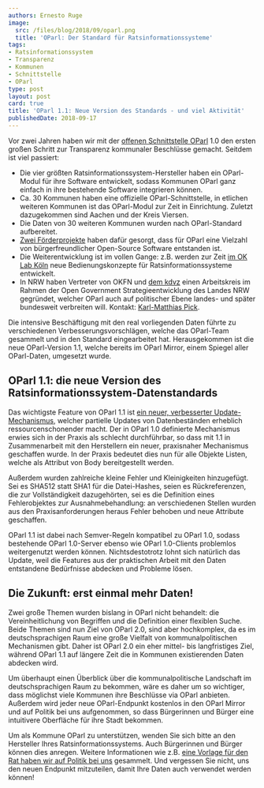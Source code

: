 ```yaml
---
authors: Ernesto Ruge
image:
  src: /files/blog/2018/09/oparl.png
  title: 'OParl: Der Standard für Ratsinformationssysteme'
tags:
- Ratsinformationssystem
- Transparenz
- Kommunen
- Schnittstelle
- OParl
type: post
layout: post
card: true
title: 'OParl 1.1: Neue Version des Standards - und viel Aktivität'
publishedDate: 2018-09-17
---
```


Vor zwei Jahren haben wir mit der [offenen Schnittstelle OParl](https://oparl.org) 1.0 den ersten großen Schritt zur Transparenz kommunaler Beschlüsse gemacht. Seitdem ist viel passiert:
* Die vier größten Ratsinformationssystem-Hersteller haben ein OParl-Modul für ihre Software entwickelt, sodass Kommunen OParl ganz einfach in ihre bestehende Software integrieren können.
* Ca. 30 Kommunen haben eine offizielle OParl-Schnittstelle, in etlichen weiteren Kommunen ist das OParl-Modul zur Zeit in Einrichtung. Zuletzt dazugekommen sind Aachen und der Kreis Viersen.
* Die Daten von 30 weiteren Kommunen wurden nach OParl-Standard aufbereitet.
* [Zwei Förderprojekte](https://oparl.org/2017/06/30/erste-finanzierung-fuer-oparl-projekte/) haben dafür gesorgt, dass für OParl eine Vielzahl von bürgerfreundlicher Open-Source Software entstanden ist.
* Die Weiterentwicklung ist im vollen Gange: z.B. werden zur Zeit [im OK Lab Köln](https://www.meetup.com/de-DE/OKLab-Koln-Meetup/events/253670563/) neue Bedienungskonzepte für Ratsinformationssysteme entwickelt.
* In NRW haben Vertreter von OKFN und [dem kdvz](https://www.kdvz-frechen.de/) einen Arbeitskreis im Rahmen der Open Government Strategieentwicklung des Landes NRW gegründet, welcher OParl auch auf politischer Ebene landes- und später bundesweit verbreiten will. Kontakt: [Karl-Matthias Pick](mailto:kmpick@kdvz-frechen.de).

Die intensive Beschäftigung mit den real vorliegenden Daten führte zu verschiedenen Verbesserungsvorschlägen, welche das OParl-Team gesammelt und in den Standard eingearbeitet hat. Herausgekommen ist die neue OParl-Version 1.1, welche bereits im OParl Mirror, einem Spiegel aller OParl-Daten, umgesetzt wurde.

## OParl 1.1: die neue Version des Ratsinformationssystem-Datenstandards

Das wichtigste Feature von OParl 1.1 ist [ein neuer, verbesserter Update-Mechanismus](https://oparl.org/spezifikation/online-ansicht/#aktualisierungsmechanismus), welcher partielle Updates von Datenbeständen erheblich ressourcenschonender macht. Der in OParl 1.0 definierte Mechanismus erwies sich in der Praxis als schlecht durchführbar, so dass mit 1.1 in Zusammenarbeit mit den Herstellern ein neuer, praxisnaher Mechanismus geschaffen wurde. In der Praxis bedeutet dies nun für alle Objekte Listen, welche als Attribut von Body bereitgestellt werden.

Außerdem wurden zahlreiche kleine Fehler und Kleinigkeiten hinzugefügt. Sei es SHA512 statt SHA1 für die Datei-Hashes, seien es Rückreferenzen, die zur Vollständigkeit dazugehörten, sei es die Definition eines Fehlerobjektes zur Ausnahmebehandlung: an verschiedenen Stellen wurden aus den Praxisanforderungen heraus Fehler behoben und neue Attribute geschaffen.

OParl 1.1 ist dabei nach Semver-Regeln kompatibel zu OParl 1.0, sodass bestehende OParl 1.0-Server ebenso wie OParl 1.0-Clients problemlos weitergenutzt werden können. Nichtsdestotrotz lohnt sich natürlich das Update, weil die Features aus der praktischen Arbeit mit den Daten entstandene Bedürfnisse abdecken und Probleme lösen.

## Die Zukunft: erst einmal mehr Daten!

Zwei große Themen wurden bislang in OParl nicht behandelt: die Vereinheitlichung von Begriffen und die Definition einer flexiblen Suche. Beide Themen sind nun Ziel von OParl 2.0, sind aber hochkomplex, da es im deutschsprachigen Raum eine große Vielfalt von kommunalpolitischen Mechanismen gibt. Daher ist OParl 2.0 ein eher mittel- bis langfristiges Ziel, während OParl 1.1 auf längere Zeit die in Kommunen existierenden Daten abdecken wird.

Um überhaupt einen Überblick über die kommunalpolitische Landschaft im deutschsprachigen Raum zu bekommen, wäre es daher um so wichtiger, dass möglichst viele Kommunen ihre Beschlüsse via OParl anbieten. Außerdem wird jeder neue OParl-Endpunkt kostenlos in den OParl Mirror und auf Politik bei uns aufgenommen, so dass Bürgerinnen und Bürger eine intuitivere Oberfläche für ihre Stadt bekommen.

Um als Kommune OParl zu unterstützen, wenden Sie sich bitte an den Hersteller Ihres Ratsinformationssystems. Auch Bürgerinnen und Bürger können dies anregen. Weitere Informationen wie z.B. [eine Vorlage für den Rat haben wir auf Politik bei uns](https://politik-bei-uns.de/info/mitmachen) gesammelt. Und vergessen Sie nicht, uns den neuen Endpunkt mitzuteilen, damit Ihre Daten auch verwendet werden können!